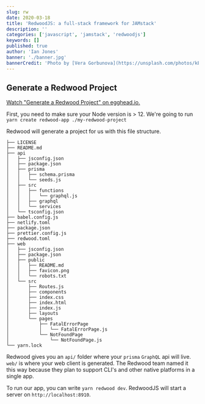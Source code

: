 ```yaml
---
slug: rw
date: 2020-03-18
title: 'RedwoodJS: a full-stack framework for JAMstack'
description: ''
categories: ['javascript', 'jamstack', 'redwoodjs']
keywords: []
published: true
author: 'Ian Jones'
banner: './banner.jpg'
bannerCredit: 'Photo by [Vera Gorbunova](https://unsplash.com/photos/kEBAWaFk7qE)'
---
```


## Generate a Redwood Project

[Watch "Generate a Redwood Project" on egghead.io.](https://egghead.io/lessons/redwoodjs-generate-a-redwood-project?pl=introduction-to-redwoodjs-full-stack-jamstack-framework-2b10&af=ay44db)

First, you need to make sure your Node version is > 12. We're going to run `yarn create redwood-app ./my-redwood-project`

Redwood will generate a project for us with this file structure.

```
├── LICENSE
├── README.md
├── api
│   ├── jsconfig.json
│   ├── package.json
│   ├── prisma
│   │   ├── schema.prisma
│   │   └── seeds.js
│   ├── src
│   │   ├── functions
│   │   │   └── graphql.js
│   │   ├── graphql
│   │   └── services
│   └── tsconfig.json
├── babel.config.js
├── netlify.toml
├── package.json
├── prettier.config.js
├── redwood.toml
├── web
│   ├── jsconfig.json
│   ├── package.json
│   ├── public
│   │   ├── README.md
│   │   ├── favicon.png
│   │   └── robots.txt
│   └── src
│       ├── Routes.js
│       ├── components
│       ├── index.css
│       ├── index.html
│       ├── index.js
│       ├── layouts
│       └── pages
│           ├── FatalErrorPage
│           │   └── FatalErrorPage.js
│           └── NotFoundPage
│               └── NotFoundPage.js
└── yarn.lock
```

Redwood gives you an `api/` folder where your `prisma` `GraphQL` api will live. `web/` is where your web client is generated. The Redwood team named it this way because they plan to support CLI's and other native platforms in a single app.

To run our app, you can write `yarn redwood dev`. RedwoodJS will start a server on `http://localhost:8910`.
